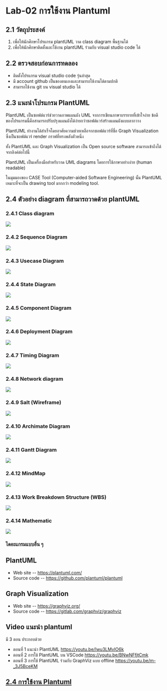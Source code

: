 # Lab-02 การใช้งาน Plantuml   

## 2.1 วัตถุประสงค์  

1. เพื่อให้นักศึกษาโปรแกรม plantUML วาด class diagram พื้นฐานได้
2. เพื่อให้นักศึกษาติดตั้งและใช้งาน plantUML ร่วมกับ visual studio code ได้ 

## 2.2 ตรวจสอบก่อนการทดลอง

- ติดตั้งโปรแกรม visual studio code รุ่นล่าสุด  
- มี account github เป็นของตนเองและสามารถใช้งานได้ตามปกติ
- สามารถใช้งาน git บน visual studio ได้


## 2.3 แนะนำโปรแกรม PlantUML

PlantUML เป็นซอฟต์แวร์ช่วยวาดภาพแผนผัง UML จากการเขียนภาษาบรรยายที่เข้าใจง่าย ข้อดีของโปรแกรมนี้คือสามารถปรับปรุงแผนผังได้ง่ายกว่าซอฟต์แวร์สร้างแผนผังแบบลากวาง 

PlantUML ทำงานได้สำเร็จโดยอาศัยความช่วยเหลือจากซอฟต์แวร์ที่ชื่อ Graph Visualization ซึ่งเป็นซอฟต์แวร์ render กราฟที่ทรงพลังตัวหนึ่ง 

ทั้ง PlantUML และ Graph Visualization เป็น Open source software สามารถเข้าถึงได้จากลิงค์ต่อไปนี้ 


PlantUML เป็นเครื่องมือสำหรับวาด  UML diagrams โดยการใช้ภาษาอย่างง่าย (human readable)

ในมุมมองของ CASE Tool (Computer-aided Software Engineering) นั้น PlantUML เหมาะที่จะเป็น drawing tool มากกว่า modeling tool.


## 2.4 ตัวอย่าง diagram ที่สามารถวาดด้วย plantUML

### 2.4.1 Class diagram

![](./Pictures/Pict-01-class-diagram.png)


### 2.4.2 Sequence Diagram

![](./Pictures/Pict-02-Sequence-Diagram.png)


### 2.4.3  Usecase Diagram

![](./Pictures/Pict-03-Usecase-Diagram.png) 
### 2.4.4  State Diagram

![](./Pictures/Pict-04-State-Diagram.png) 

### 2.4.5 Component Diagram
![](./Pictures/Pict-05-Component-Diagram.png) 

### 2.4.6 Deployment Diagram
![](./Pictures/Pict-06-Deployment-Diagram.png) 

### 2.4.7 Timing Diagram
![](./Pictures/Pict-07-Timing-Diagram.png) 

### 2.4.8 Network diagram
![](./Pictures/Pict-08-Network-Diagram.png) 

### 2.4.9 Salt (Wireframe)
![](./Pictures/Pict-09-Salt-(Wireframe)-Diagram.png) 

### 2.4.10 Archimate Diagram
![](./Pictures/Pict-10-Archimate-Diagram.png) 

### 2.4.11 Gantt Diagram
![](./Pictures/Pict-11-Gantt-Diagram.png) 

### 2.4.12 MindMap
![](./Pictures/Pict-12-MindMap-Diagram.png) 

### 2.4.13 Work Breakdown Structure (WBS)
![](./Pictures/Pict-13-Work-Breakdown-Structure-(WBS)-Diagram.png) 

### 2.4.14 Mathematic
![](./Pictures/Pict-14-Mathematic.png) 


### ไดอะแกรมแบบอื่น ๆ


## PlantUML ##
- Web site -- https://plantuml.com/ 
- Source code -- https://github.com/plantuml/plantuml 

## Graph Visualization ##
- Web site -- https://graphviz.org/ 
- Source code -- https://gitlab.com/graphviz/graphviz 

## Video แนะนำ plantuml ## 
มี 3 ตอน ประกอบด้วย 
- ตอนที่ 1 แนะนำ PlantUML https://youtu.be/Iwu3LMvIO6k 
- ตอนที่ 2 การใช้ PlantUML บน VSCode https://youtu.be/BNwNFfjtCmk 
- ตอนที่ 3 การใช้ PlantUML ร่วมกับ GraphViz แบบ offline https://youtu.be/m-_3J5BceKM

## [2.4 การใช้งาน Plantuml](./Lab-02-part-1.md)